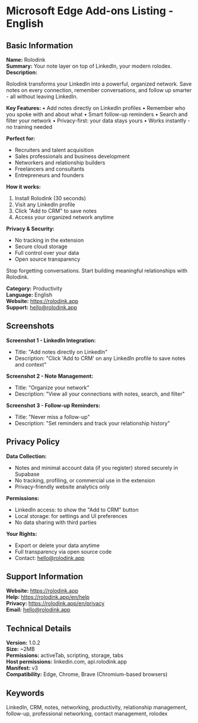 # Microsoft Edge Add-ons Listing - English

## Basic Information

**Name:** Rolodink  
**Summary:** Your note layer on top of LinkedIn, your modern rolodex.  
**Description:** 

Rolodink transforms your LinkedIn into a powerful, organized network. Save notes on every connection, remember conversations, and follow up smarter - all without leaving LinkedIn.

**Key Features:**
• Add notes directly on LinkedIn profiles
• Remember who you spoke with and about what
• Smart follow-up reminders
• Search and filter your network
• Privacy-first: your data stays yours
• Works instantly - no training needed

**Perfect for:**
- Recruiters and talent acquisition
- Sales professionals and business development
- Networkers and relationship builders
- Freelancers and consultants
- Entrepreneurs and founders

**How it works:**
1. Install Rolodink (30 seconds)
2. Visit any LinkedIn profile
3. Click "Add to CRM" to save notes
4. Access your organized network anytime

**Privacy & Security:**
- No tracking in the extension
- Secure cloud storage
- Full control over your data
- Open source transparency

Stop forgetting conversations. Start building meaningful relationships with Rolodink.

**Category:** Productivity  
**Language:** English  
**Website:** https://rolodink.app  
**Support:** hello@rolodink.app

## Screenshots

**Screenshot 1 - LinkedIn Integration:**
- Title: "Add notes directly on LinkedIn"
- Description: "Click 'Add to CRM' on any LinkedIn profile to save notes and context"

**Screenshot 2 - Note Management:**
- Title: "Organize your network"
- Description: "View all your connections with notes, search, and filter"

**Screenshot 3 - Follow-up Reminders:**
- Title: "Never miss a follow-up"
- Description: "Set reminders and track your relationship history"

## Privacy Policy

**Data Collection:**
- Notes and minimal account data (if you register) stored securely in Supabase
- No tracking, profiling, or commercial use in the extension
- Privacy-friendly website analytics only

**Permissions:**
- LinkedIn access: to show the "Add to CRM" button
- Local storage: for settings and UI preferences
- No data sharing with third parties

**Your Rights:**
- Export or delete your data anytime
- Full transparency via open source code
- Contact: hello@rolodink.app

## Support Information

**Website:** https://rolodink.app  
**Help:** https://rolodink.app/en/help  
**Privacy:** https://rolodink.app/en/privacy  
**Email:** hello@rolodink.app

## Technical Details

**Version:** 1.0.2  
**Size:** ~2MB  
**Permissions:** activeTab, scripting, storage, tabs  
**Host permissions:** linkedin.com, api.rolodink.app  
**Manifest:** v3  
**Compatibility:** Edge, Chrome, Brave (Chromium-based browsers)

## Keywords

LinkedIn, CRM, notes, networking, productivity, relationship management, follow-up, professional networking, contact management, rolodex

